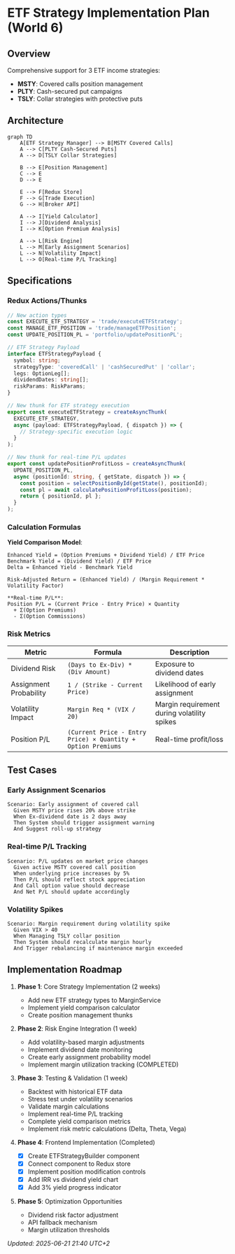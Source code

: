 # ETF Strategy Implementation Plan (World 6)

## Overview
Comprehensive support for 3 ETF income strategies:
- **MSTY**: Covered calls position management
- **PLTY**: Cash-secured put campaigns
- **TSLY**: Collar strategies with protective puts

## Architecture
```mermaid
graph TD
    A[ETF Strategy Manager] --> B[MSTY Covered Calls]
    A --> C[PLTY Cash-Secured Puts]
    A --> D[TSLY Collar Strategies]
    
    B --> E[Position Management]
    C --> E
    D --> E
    
    E --> F[Redux Store]
    F --> G[Trade Execution]
    G --> H[Broker API]
    
    A --> I[Yield Calculator]
    I --> J[Dividend Analysis]
    I --> K[Option Premium Analysis]
    
    A --> L[Risk Engine]
    L --> M[Early Assignment Scenarios]
    L --> N[Volatility Impact]
    L --> O[Real-time P/L Tracking]
```

## Specifications

### Redux Actions/Thunks
```typescript
// New action types
const EXECUTE_ETF_STRATEGY = 'trade/executeETFStrategy';
const MANAGE_ETF_POSITION = 'trade/manageETFPosition';
const UPDATE_POSITION_PL = 'portfolio/updatePositionPL';

// ETF Strategy Payload
interface ETFStrategyPayload {
  symbol: string;
  strategyType: 'coveredCall' | 'cashSecuredPut' | 'collar';
  legs: OptionLeg[];
  dividendDates: string[];
  riskParams: RiskParams;
}

// New thunk for ETF strategy execution
export const executeETFStrategy = createAsyncThunk(
  EXECUTE_ETF_STRATEGY,
  async (payload: ETFStrategyPayload, { dispatch }) => {
    // Strategy-specific execution logic
  }
);

// New thunk for real-time P/L updates
export const updatePositionProfitLoss = createAsyncThunk(
  UPDATE_POSITION_PL,
  async (positionId: string, { getState, dispatch }) => {
    const position = selectPositionById(getState(), positionId);
    const pl = await calculatePositionProfitLoss(position);
    return { positionId, pl };
  }
);
```

### Calculation Formulas
**Yield Comparison Model**:
```
Enhanced Yield = (Option Premiums + Dividend Yield) / ETF Price
Benchmark Yield = (Dividend Yield) / ETF Price
Delta = Enhanced Yield - Benchmark Yield

Risk-Adjusted Return = (Enhanced Yield) / (Margin Requirement * Volatility Factor)

**Real-time P/L**:
Position P/L = (Current Price - Entry Price) × Quantity
  + Σ(Option Premiums)
  - Σ(Option Commissions)
```

### Risk Metrics
| Metric | Formula | Description |
|--------|---------|-------------|
| Dividend Risk | `(Days to Ex-Div) * (Div Amount)` | Exposure to dividend dates |
| Assignment Probability | `1 / (Strike - Current Price)` | Likelihood of early assignment |
| Volatility Impact | `Margin Req * (VIX / 20)` | Margin requirement during volatility spikes |
| Position P/L | `(Current Price - Entry Price) × Quantity + Option Premiums` | Real-time profit/loss |

## Test Cases

### Early Assignment Scenarios
```gherkin
Scenario: Early assignment of covered call
  Given MSTY price rises 20% above strike
  When Ex-dividend date is 2 days away
  Then System should trigger assignment warning
  And Suggest roll-up strategy
```

### Real-time P/L Tracking
```gherkin
Scenario: P/L updates on market price changes
  Given active MSTY covered call position
  When underlying price increases by 5%
  Then P/L should reflect stock appreciation
  And Call option value should decrease
  And Net P/L should update accordingly
```
### Volatility Spikes
```gherkin
Scenario: Margin requirement during volatility spike
  Given VIX > 40
  When Managing TSLY collar position
  Then System should recalculate margin hourly
  And Trigger rebalancing if maintenance margin exceeded
```


## Implementation Roadmap

1. **Phase 1**: Core Strategy Implementation (2 weeks)
   - Add new ETF strategy types to MarginService
   - Implement yield comparison calculator
   - Create position management thunks

2. **Phase 2**: Risk Engine Integration (1 week)
   - Add volatility-based margin adjustments
   - Implement dividend date monitoring
   - Create early assignment probability model
   - Implement margin utilization tracking (COMPLETED)

3. **Phase 3**: Testing & Validation (1 week)
   - Backtest with historical ETF data
   - Stress test under volatility scenarios
   - Validate margin calculations
   - Implement real-time P/L tracking
   - Complete yield comparison metrics
   - Implement risk metric calculations (Delta, Theta, Vega)

4. **Phase 4**: Frontend Implementation (Completed)
   - [x] Create ETFStrategyBuilder component
   - [x] Connect component to Redux store
   - [x] Implement position modification controls
   - [x] Add IRR vs dividend yield chart
   - [x] Add 3% yield progress indicator

5. **Phase 5**: Optimization Opportunities
   - Dividend risk factor adjustment
   - API fallback mechanism
   - Margin utilization thresholds

*Updated: 2025-06-21 21:40 UTC+2*